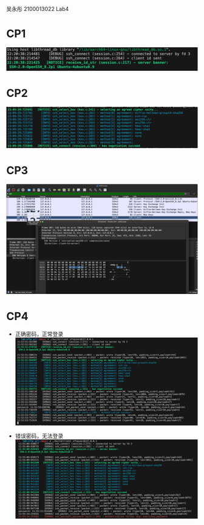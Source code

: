 吴永彤 2100013022 Lab4

# CP1

![image-20231024222055275](my_readme.assets/image-20231024222055275.png)



# CP2

![image-20231024231003802](my_readme.assets/image-20231024231003802.png)



# CP3

![image-20231029211333692](my_readme.assets/image-20231029211333692.png)



# CP4

- 正确密码，正常登录
![image-20231118115458212](my_readme.assets/image-20231118115458212.png)

- 错误密码，无法登录
![image-20231118115543727](my_readme.assets/image-20231118115543727.png)
